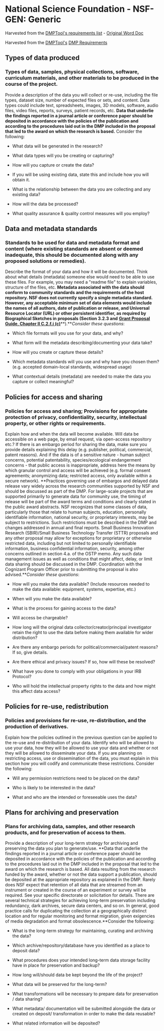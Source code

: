 National Science Foundation - NSF-GEN: Generic
================

Harvested from the [DMPTool's requirements list](https://dmptool.org/guidance?method=get&scope1=all) - [Original Word Doc](https://dmptool.org/requirements_templates/2/basic.docx)


Harvested from the [DMPTool's](https://dmptool.org/guidance?method=get&scope1=all) [DMP Requirements](https://dmptool.org/requirements_templates/2/basic.docx)


Types of data produced
----------------------

### Types of data, samples, physical collections, software, curriculum materials, and other materials to be produced in the course of the project.

Provide a description of the data you will collect or re-use, including the file types, dataset size, number of expected files or sets, and content. Data types could include text, spreadsheets, images, 3D models, software, audio files, video files, reports, surveys, patient records, etc. **Data that underlie the findings reported in a journal article or conference paper should be deposited in accordance with the policies of the publication and according to the procedures laid out in the DMP included in the proposal that led to the award on which the research is based.** Consider the following:

-   What data will be generated in the research?

-   What data types will you be creating or capturing?

-   How will you capture or create the data?

-   If you will be using existing data, state this and include how you will obtain it.

-   What is the relationship between the data you are collecting and any existing data?

-   How will the data be processed?

-   What quality assurance & quality control measures will you employ?

Data and metadata standards
---------------------------

### Standards to be used for data and metadata format and content (where existing standards are absent or deemed inadequate, this should be documented along with any proposed solutions or remedies).

Describe the format of your data and how it will be documented. Think about what details (metadata) someone else would need to be able to use these files. For example, you may need a "readme file" to explain variables, structure of the files, etc. **Metadata associated with the data should conform to community standards and the requirements of the host repository. NSF does not currently specify a single metadata standard. However, any acceptable minimum set of data elements would include the names of all authors, date of publication or release, and Universal Resource Locator (URL) or other persistent identifier, as required by Biographical Sketches in proposals (Section 3.2.3 and** [**Grant Proposal Guide, Chapter II C.2.f.i (c)**]**).***Consider these questions*:

-   Which file formats will you use for your data, and why?

-   What form will the metadata describing/documenting your data take?

-   How will you create or capture these details?

-   Which metadata standards will you use and why have you chosen them? (e.g. accepted domain-local standards, widespread usage)

-   What contextual details (metadata) are needed to make the data you capture or collect meaningful?

Policies for access and sharing
-------------------------------

### Policies for access and sharing; Provisions for appropriate protection of privacy, confidentiality, security, intellectual property, or other rights or requirements.

Explain how and when the data will become available. Will data be accessible on a web page, by email request, via open-access repository etc.? If there is an embargo period for sharing the data, make sure you provide details explaining this delay (e.g. publisher, political, commercial, patent reasons). And if the data is of a sensitive nature - human subject concerns, potential patentability, species/ecological endangerment concerns - that public access is inappropriate, address here the means by which granular control and access will be achieved (e.g. formal consent agreements; anonymizing data; restricted access, only available within a secure network). **Practices governing use of embargos and delayed data release vary widely across the research communities supported by NSF and should be discussed as part of the DMP. For large-scale projects that are supported primarily to generate data for community use, the timing of release will be part of the award terms and conditions and clearly stated in the public award abstracts. NSF recognizes that some classes of data, particularly those that relate to human subjects, education, personally identifiable information, national security, or proprietary interests, may be subject to restrictions. Such restrictions must be described in the DMP and changes addressed in annual and final reports. Small Business Innovation Research (SBIR)/Small Business Technology Transfer (STTR) proposals and any other proposal may allow for exceptions for proprietary or otherwise restricted data, including but not limited to personally identifiable information, business confidential information, security, among other concerns outlined in section 4.a. of the OSTP memo. Any such data management issues as well as conditions that might affect, delay, or limit data sharing should be discussed in the DMP. Coordination with the Cognizant Program Officer prior to submitting the proposal is also advised.***Consider these questions*:

-   How will you make the data available? (Include resources needed to make the data available: equipment, systems, expertise, etc.)

-   When will you make the data available?

-   What is the process for gaining access to the data?

-   Will access be chargeable?

-   How long will the original data collector/creator/principal investigator retain the right to use the data before making them available for wider distribution?

-   Are there any embargo periods for political/commercial/patent reasons? If so, give details.

-   Are there ethical and privacy issues? If so, how will these be resolved?

-   What have you done to comply with your obligations in your IRB Protocol?

-   Who will hold the intellectual property rights to the data and how might this affect data access?

Policies for re-use, redistribution
-----------------------------------

### Policies and provisions for re-use, re-distribution, and the production of derivatives.

Explain how the policies outlined in the previous question can be applied to the re-use and re-distribution of your data. Identify who will be allowed to use your data, how they will be allowed to use your data and whether or not they will be allowed to disseminate your data. If you are planning on restricting access, use or dissemination of the data, you must explain in this section how you will codify and communicate these restrictions. Consider the following:

-   Will any permission restrictions need to be placed on the data?

-   Who is likely to be interested in the data?

-   What and who are the intended or foreseeable uses the data?

Plans for archiving and preservation
------------------------------------

### Plans for archiving data, samples, and other research products, and for preservation of access to them.

Provide a description of your long-term strategy for archiving and preserving the data you plan to generate/use. **Data that underlie the findings reported in a journal article or conference paper should be deposited in accordance with the policies of the publication and according to the procedures laid out in the DMP included in the proposal that led to the award on which the research is based. All data resulting from the research funded by the award, whether or not the data support a publication, should be deposited at the appropriate repository as explained in the DMP. Rarely does NSF expect that retention of all data that are streamed from an instrument or created in the course of an experiment or survey will be required. See your specific directorate or solicitation for details. There are several technical strategies for achieving long-term preservation including redundancy, dark archives, secure data centers, and so on. In general, good practice calls for duplicating the collection at a geographically distinct location and for regular monitoring and format migration, given exigencies of media degradation and format obsolescence.**Consider the following:

-   What is the long-term strategy for maintaining, curating and archiving the data?

-   Which archive/repository/database have you identified as a place to deposit data?

-   What procedures does your intended long-term data storage facility have in place for preservation and backup?

-   How long will/should data be kept beyond the life of the project?

-   What data will be preserved for the long-term?

-   What transformations will be necessary to prepare data for preservation / data sharing?

-   What metadata/ documentation will be submitted alongside the data or created on deposit/ transformation in order to make the data reusable?

-   What related information will be deposited?

  [**Grant Proposal Guide, Chapter II C.2.f.i (c)**]: http://www.nsf.gov/pubs/policydocs/pappguide/nsf15001/gpg_2.jsp#IIC2f
